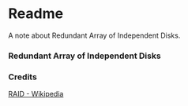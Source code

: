# Readme
A note about Redundant Array of Independent Disks.

### Redundant Array of Independent Disks

### Credits
[RAID - Wikipedia](https://en.wikipedia.org/wiki/RAID)
